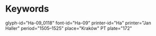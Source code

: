 # Keywords
glyph-id="Ha-09_0118"
font-id="Ha-09"
printer-id="Ha"
printer="Jan Haller"
period="1505–1525"
place="Kraków"
PT plate="172"
